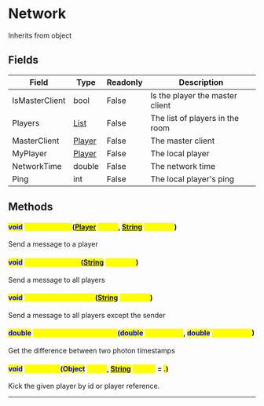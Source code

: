 # Network
Inherits from object
## Fields
|Field|Type|Readonly|Description|
|---|---|---|---|
|IsMasterClient|bool|False|Is the player the master client|
|Players|[List](../objects/List.md)|False|The list of players in the room|
|MasterClient|[Player](../objects/Player.md)|False|The master client|
|MyPlayer|[Player](../objects/Player.md)|False|The local player|
|NetworkTime|double|False|The network time|
|Ping|int|False|The local player's ping|
## Methods
#### <mark style="color:Blue;">void</mark> <mark style="color:Yellow;">SendMessage</mark>(<mark style="color:Blue;">[Player](../objects/Player.md)</mark> <mark style="color:Yellow;">player</mark>, <mark style="color:Blue;">[String](../static/String.md)</mark> <mark style="color:Yellow;">message</mark>)
Send a message to a player
#### <mark style="color:Blue;">void</mark> <mark style="color:Yellow;">SendMessageAll</mark>(<mark style="color:Blue;">[String](../static/String.md)</mark> <mark style="color:Yellow;">message</mark>)
Send a message to all players
#### <mark style="color:Blue;">void</mark> <mark style="color:Yellow;">SendMessageOthers</mark>(<mark style="color:Blue;">[String](../static/String.md)</mark> <mark style="color:Yellow;">message</mark>)
Send a message to all players except the sender
#### <mark style="color:Blue;">double</mark> <mark style="color:Yellow;">GetTimestampDifference</mark>(<mark style="color:Blue;">double</mark> <mark style="color:Yellow;">timestamp1</mark>, <mark style="color:Blue;">double</mark> <mark style="color:Yellow;">timestamp2</mark>)
Get the difference between two photon timestamps
#### <mark style="color:Blue;">void</mark> <mark style="color:Yellow;">KickPlayer</mark>(<mark style="color:Blue;">Object</mark> <mark style="color:Yellow;">target</mark>, <mark style="color:Blue;">[String](../static/String.md)</mark> <mark style="color:Yellow;">reason</mark> = <mark style="color:Blue;">.</mark>)
Kick the given player by id or player reference.

---

